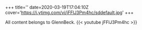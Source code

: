 +++
title=''
date=2020-03-19T17:04:10Z
cover='https://i.ytimg.com/vi/jFFlJ3Pm4hc/sddefault.jpg'
+++

All content belongs to GlennBeck.
{{< youtube jFFlJ3Pm4hc >}}
